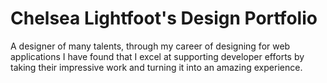 # Chelsea Lightfoot's Design Portfolio

A designer of many talents, through my career of designing for web applications I have found that I excel at supporting developer efforts by taking their impressive work and turning it into an amazing experience.
